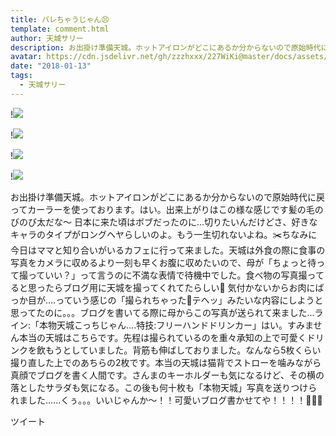 ```yaml
---
title: バレちゃうじゃん😣
template: comment.html
author: 天城サリー
description: お出掛け準備天城。ホットアイロンがどこにあるか分からないので原始時代に戻ってカーラーを使っております。はい。出来上がりはこの様な感じです髪の毛のびのび太だな〜 日本に来た頃はボブだったのに...切りた...
avatar: https://cdn.jsdelivr.net/gh/zzzhxxx/227WiKi@master/docs/assets/photo/avatar/sally.jpg
date: "2018-01-13"
tags:
  - 天城サリー
---
```


!![](https://cdn.jsdelivr.net/gh/227WiKi/227WiKi-image@master/blog-image/sally-2018-01-13_1.jpg)

!![](https://cdn.jsdelivr.net/gh/227WiKi/227WiKi-image@master/blog-image/sally-2018-01-13_2.jpg)

!![](https://cdn.jsdelivr.net/gh/227WiKi/227WiKi-image@master/blog-image/sally-2018-01-13_3.jpg)

!![](https://cdn.jsdelivr.net/gh/227WiKi/227WiKi-image@master/blog-image/sally-2018-01-13_4.jpg)


お出掛け準備天城。ホットアイロンがどこにあるか分からないので原始時代に戻ってカーラーを使っております。はい。出来上がりはこの様な感じです髪の毛のびのび太だな〜 日本に来た頃はボブだったのに...切りたいんだけどさ、好きなキャラのタイプがロングヘヤらしいのよ。もう一生切れないよね。✂️ちなみに今日はママと知り合いがいるカフェに行って来ました。天城は外食の際に食事の写真をカメラに収めるより一刻も早くお腹に収めたいので、母が「ちょっと待って撮っていい？」って言うのに不満な表情で待機中でした。食べ物の写真撮ってると思ったらブログ用に天城を撮ってくれてたらしい💖 気付かないからお肉にばっか目が....っていう感じの「撮られちゃった💖テヘッ」みたいな内容にしようと思ってたのに。。。ブログを書いてる際に母からこの写真が送られて来ました...ライン:「本物天城こっちじゃん....特技:フリーハンドドリンカー」はい。すみません本当の天城はこちらです。先程は撮られているのを重々承知の上で可愛くドリンクを飲もうとしていました。背筋も伸ばしておりました。なんなら5枚くらい撮り直した上でのあちらの2枚です。本当の天城は猫背でストローを噛みながら真顔でブログを書く人間です。さんまのキーホルダーも気になるけど、その横の落としたサラダも気になる。この後も何十枚も「本物天城」写真を送りつけられました......くぅ。。。いいじゃんか〜！！可愛いブログ書かせてや！！！！🤷🏻‍♀️


ツイート



